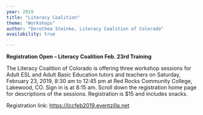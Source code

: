 ```yaml
---
year: 2019
title: "Literacy Coalition"
theme: "Workshops"
author: "Dorothea Steinke, Literacy Coalition of Colorado"
availability: true

---
```

**Registration Open – Literacy Coalition Feb. 23rd Training**

The Literacy Coalition of Colorado is offering three workshop sessions for Adult ESL and Adult Basic Education tutors and teachers on Saturday, February 23, 2019, 8:30 am to 12:45 pm at Red Rocks Community College, Lakewood, CO. Sign in is at 8:15 am. Scroll down the registration home page for descriptions of the sessions. Registration is $15 and includes snacks. 

Registration link: <https://lccfeb2019.eventzilla.net>
